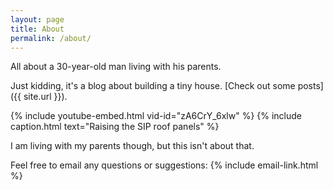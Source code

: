 ```yaml
---
layout: page
title: About
permalink: /about/
---
```


All about a 30-year-old man living with his parents.

Just kidding, it's a blog about building a tiny house. 
[Check out some posts]({{ site.url }}).

{% include youtube-embed.html vid-id="zA6CrY_6xlw" %}
{% include caption.html text="Raising the SIP roof panels" %}

I am living with my parents though, but this isn't about that.

Feel free to email any questions or suggestions: {% include email-link.html %}
